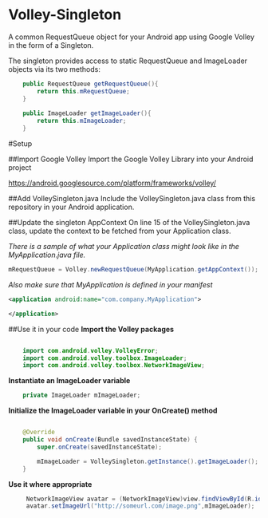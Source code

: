 Volley-Singleton
================

A common RequestQueue object for your Android app using Google Volley in the form of a Singleton.

The singleton provides access to static RequestQueue and ImageLoader objects via its two methods:
```Java
    public RequestQueue getRequestQueue(){
        return this.mRequestQueue;
    }
    
    public ImageLoader getImageLoader(){
        return this.mImageLoader;
    }
```
#Setup

##Import Google Volley
Import the Google Volley Library into your Android project

https://android.googlesource.com/platform/frameworks/volley/

##Add VolleySingleton.java
Include the VolleySingleton.java class from this repository in your Android application. 

##Update the singleton AppContext
On line 15 of the VolleySingleton.java class, update the context to be fetched from your Application class. 

*There is a sample of what your Application class might look like in the MyApplication.java file.*

```Java
mRequestQueue = Volley.newRequestQueue(MyApplication.getAppContext());
```

*Also make sure that MyApplication is defined in your manifest*

```XML
<application android:name="com.company.MyApplication">

</application>
```

##Use it in your code
**Import the Volley packages**

```Java

    import com.android.volley.VolleyError;
    import com.android.volley.toolbox.ImageLoader;
    import com.android.volley.toolbox.NetworkImageView;
```

**Instantiate an ImageLoader variable**

```Java
    private ImageLoader mImageLoader;
```

**Initialize the ImageLoader variable in your OnCreate() method**

```Java

    @Override
    public void onCreate(Bundle savedInstanceState) {
        super.onCreate(savedInstanceState);

        mImageLoader = VolleySingleton.getInstance().getImageLoader();
    }
```

**Use it where appropriate**

```Java
     NetworkImageView avatar = (NetworkImageView)view.findViewById(R.id.twitter_avatar);
     avatar.setImageUrl("http://someurl.com/image.png",mImageLoader);
```
